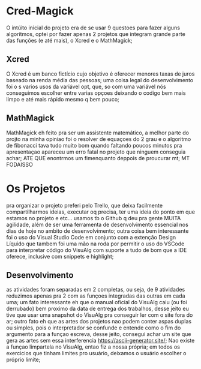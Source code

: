 # Cred-Magick
O intúito inicial do projeto era de se usar 9 questoes para fazer alguns algoritmos, optei por fazer apenas 2 projetos que integram grande parte das funções (e até mais), o Xcred e o MathMagick;

## Xcred
O Xcred é um banco fictício cujo objetivo é oferecer menores taxas de juros baseado na renda média das pessoas;
uma coisa legal do desenvolvimento foi o s varios usos da variável opt, que, so com uma variável nós conseguimos escolher entre varias opçoes deixando o codigo bem mais limpo e até mais rápido mesmo q bem pouco;

## MathMagick
MathMagick eh feito pra ser um assistente matemático, a melhor parte do projto na minha opiniao foi o resolver de equaçoes do 2 grau e o algoritmo de fibonacci tava tudo muito bom quando faltando poucos minutos pra apresentaçao apareceu um erro fatal no projeto que ninguem conseguia achar; ATE QUE enontrmos um fimenquanto deppois de proucurar mt; MT FODAISSO
# Os Projetos
pra organizar o projeto preferi pelo Trello, que deixa facilmente compartilharmos ideias, executar oq precisa, ter uma ideia do ponto em que estamos no projeto e etc... usamos tb o Github q deu pra gente MUITA agilidade, além de ser uma ferramenta de desenvolvimento essencial nos dias de hoje no ambito de desenvolvimento; outra coisa bem interessante foi o uso do Visual Studio Code em conjunto com a extenção Design Líquido que tambem foi uma mão na roda por permitir o uso do VSCode para interpretar código do VisuAlg com suporte a tudo de bom que a IDE oferece, inclusive com snippets e highlight;

## Desenvolvimento
as atividades foram separadas em 2 completas, ou seja, de 9 atividades reduzimos apenas pra 2 com as funçoes integradas das outras em cada uma; 
um fato interessante eh que o manual oficial do VisuAlg caiu (ou foi derrubado) bem proximo da data de entrega dos trabalhos, desse jeito eu tive que usar uma snapshot do VisuAlg pra conseguir ler com o site fora do ar;
outro fato eh que as artes dos projetos nao podem conter aspas duplas ou simples, pois o interpretador se confunde e entende como o fim do argumento para a funçao escreva, desse jeito, consegui achar um site que gera as artes sem essa interferencia https://ascii-generator.site/; Nao existe a funçao limpartela no VisuAlg, entao fiz a nossa própria; em todos os exercicios que tinham limites pro usuário, deixamos o usuário escolher o próprio limite;